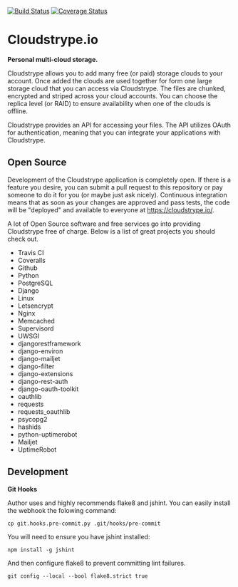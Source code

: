 [![Build Status](https://travis-ci.org/btimby/cloudstrype.svg?branch=master)](https://travis-ci.org/btimby/cloudstrype)
[![Coverage Status](https://coveralls.io/repos/github/btimby/cloudstrype/badge.svg?branch=master)](https://coveralls.io/github/btimby/cloudstrype?branch=master)

Cloudstrype.io
==============

**Personal multi-cloud storage.**

Cloudstrype allows you to add many free (or paid) storage clouds to your account.
Once added the clouds are used together for form one large storage cloud that you
can access via Cloudstrype. The files are chunked, encrypted and striped across
your cloud accounts. You can choose the replica level (or RAID) to ensure
availability when one of the clouds is offline.

Cloudstrype provides an API for accessing your files. The API utilizes OAuth for
authentication, meaning that you can integrate your applications with Cloudstrype.

Open Source
-----------

Development of the Cloudstrype application is completely open. If there is a
feature you desire, you can submit a pull request to this repository or pay someone
to do it for you (or maybe just ask nicely). Continuous integration means that as
soon as your changes are approved and pass tests, the code will be "deployed" and
available to everyone at https://cloudstrype.io/.

A lot of Open Source software and free services go into providing Cloudstrype free
of charge. Below is a list of great projects you should check out.

- Travis CI
- Coveralls
- Github
- Python
- PostgreSQL
- Django
- Linux
- Letsencrypt
- Nginx
- Memcached
- Supervisord
- UWSGI
- djangorestframework
- django-environ
- django-mailjet
- django-filter
- django-extensions
- django-rest-auth
- django-oauth-toolkit
- oauthlib
- requests
- requests_oauthlib
- psycopg2
- hashids
- python-uptimerobot
- Mailjet
- UptimeRobot

Development
-----------

**Git Hooks**

Author uses and highly recommends flake8 and jshint. You can easily install the webhook
the folowing command:

    cp git.hooks.pre-commit.py .git/hooks/pre-commit

You will need to ensure you have jshint installed:

    npm install -g jshint

And then configure flake8 to prevent committing lint failures.

    git config --local --bool flake8.strict true

